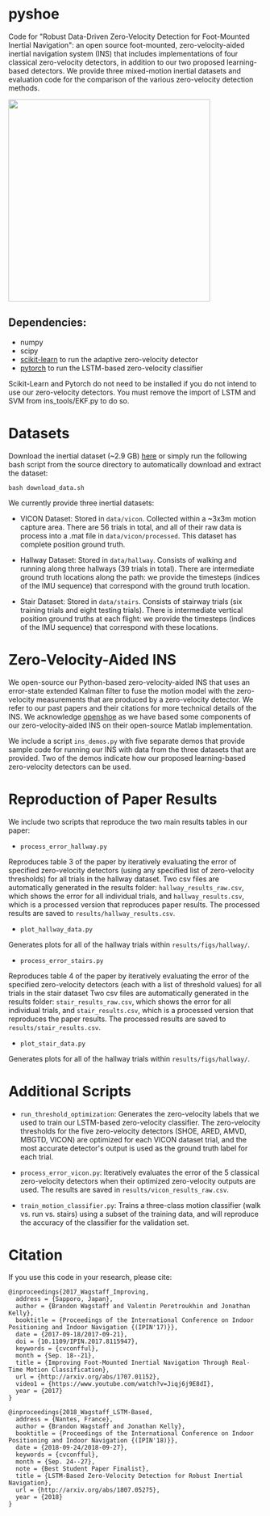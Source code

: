 # pyshoe
Code for "Robust Data-Driven Zero-Velocity Detection for Foot-Mounted Inertial Navigation": an open source foot-mounted, zero-velocity-aided inertial navigation system (INS) that includes implementations of four classical zero-velocity detectors, in addition to our two proposed learning-based detectors. We provide three mixed-motion inertial datasets and evaluation code for the comparison of the various zero-velocity detection methods.

<img src="https://github.com/utiasSTARS/pyshoe/blob/master/main_figure.png" width="400px"/>

## Dependencies:
* numpy
* scipy 
* [scikit-learn](https://scikit-learn.org/stable/) to run the adaptive zero-velocity detector
* [pytorch](https://pytorch.org/) to run the LSTM-based zero-velocity classifier

Scikit-Learn and Pytorch do not need to be installed if you do not intend to use our zero-velocity detectors.  You must remove the import of LSTM and SVM from ins_tools/EKF.py to do so.

# Datasets

Download the inertial dataset (~2.9 GB) [here](https://drive.google.com/open?id=1eMjS3DCNwnkbHXt9knmGAcLB8CI4G27h) or simply run the following bash script from the source directory to automatically download and extract the dataset:

```
bash download_data.sh
```
We currently provide three inertial datasets: 

* VICON Dataset: Stored in `data/vicon`.  Collected within a ~3x3m motion capture area.  There are 56 trials in total, and all of their raw data is process into a .mat file in `data/vicon/processed`. This dataset has complete position ground truth. 

* Hallway Dataset: Stored in `data/hallway`.  Consists of walking and running along three hallways (39 trials in total).  There are intermediate ground truth locations along the path: we provide the timesteps (indices of the IMU sequence) that correspond with the ground truth location. 

* Stair Dataset: Stored in `data/stairs`.  Consists of stairway trials (six training trials and eight testing trials).  There is intermediate vertical position ground truths at each flight: we provide the timesteps (indices of the IMU sequence) that correspond with these locations.

# Zero-Velocity-Aided INS
We open-source our Python-based zero-velocity-aided INS that uses an error-state extended Kalman filter to fuse the motion model with the zero-velocity measurements that are produced by a zero-velocity detector.  We refer to our past papers and their citations for more technical details of the INS. We acknowledge [openshoe](http://www.openshoe.org/) as we have based some components of our zero-velocity-aided INS on their open-source Matlab implementation.

We include a script `ins_demos.py` with five separate demos that provide sample code for running our INS with data from the three datasets that are provided. Two of the demos indicate how our proposed learning-based zero-velocity detectors can be used.

# Reproduction of Paper Results
We include two scripts that reproduce the two main results tables in our paper:

* `process_error_hallway.py` 

Reproduces table 3 of the paper by iteratively evaluating the error of specified zero-velocity detectors (using any specified list of zero-velocity thresholds) for all trials in the hallway dataset. Two csv files are automatically generated in the results folder: `hallway_results_raw.csv`, which shows the error for all individual trials, and `hallway_results.csv`, which is a processed version that reproduces paper results. The processed results are saved to `results/hallway_results.csv`.

* `plot_hallway_data.py` 

Generates plots for all of the hallway trials within `results/figs/hallway/`.

* `process_error_stairs.py`

Reproduces table 4 of the paper by iteratively evaluating the error of the specified zero-velocity detectors (each with a list of threshold values) for all trials in the stair dataset Two csv files are automatically generated in the results folder: `stair_results_raw.csv`, which shows the error for all individual trials, and `stair_results.csv`, which is a processed version that reproduces the paper results. The processed results are saved to `results/stair_results.csv`. 

* `plot_stair_data.py` 

Generates plots for all of the hallway trials within `results/figs/hallway/`.

# Additional Scripts
* `run_threshold_optimization`: Generates the zero-velocity labels that we used to train our LSTM-based zero-velocity classifier. The zero-velocity thresholds for the five zero-velocity detectors (SHOE, ARED, AMVD, MBGTD, VICON) are optimized for each VICON dataset trial, and the most accurate detector's output is used as the ground truth label for each trial.

* `process_error_vicon.py`: Iteratively evaluates the error of the 5 classical zero-velocity detectors when their optimized zero-velocity outputs are used.  The results are saved in `results/vicon_results_raw.csv`. 

* `train_motion_classifier.py`: Trains a three-class motion classifier (walk vs. run vs. stairs) using a subset of the training data, and will reproduce the accuracy of the classifier for the validation set.

# Citation
If you use this code in your research, please cite:
```
@inproceedings{2017_Wagstaff_Improving,
  address = {Sapporo, Japan},
  author = {Brandon Wagstaff and Valentin Peretroukhin and Jonathan Kelly},
  booktitle = {Proceedings of the International Conference on Indoor Positioning and Indoor Navigation {(IPIN'17)}},
  date = {2017-09-18/2017-09-21},
  doi = {10.1109/IPIN.2017.8115947},
  keywords = {cvconfful},
  month = {Sep. 18--21},
  title = {Improving Foot-Mounted Inertial Navigation Through Real-Time Motion Classification},
  url = {http://arxiv.org/abs/1707.01152},
  video1 = {https://www.youtube.com/watch?v=Jiqj6j9E8dI},
  year = {2017}
}
```
```
@inproceedings{2018_Wagstaff_LSTM-Based,
  address = {Nantes, France},
  author = {Brandon Wagstaff and Jonathan Kelly},
  booktitle = {Proceedings of the International Conference on Indoor Positioning and Indoor Navigation {(IPIN'18)}},
  date = {2018-09-24/2018-09-27},
  keywords = {cvconfful},
  month = {Sep. 24--27},
  note = {Best Student Paper Finalist},
  title = {LSTM-Based Zero-Velocity Detection for Robust Inertial Navigation},
  url = {http://arxiv.org/abs/1807.05275},
  year = {2018}
}
```
